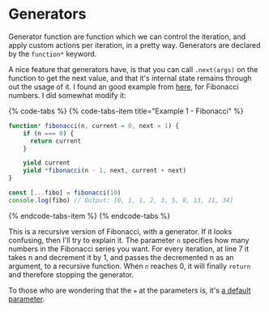 # Generators

Generator function are function which we can control the iteration, and apply custom actions per iteration, in a pretty way. Generators are declared by the `function*` keyword.

A nice feature that generators have, is that you can call `.next(args)` on the function to get the next value, and that it's internal state remains through out the usage of it. I found an good example from [here](https://gist.github.com/jfairbank/8d36e4bde9c16dc0bac7),  for Fibonacci numbers. I did somewhat modify it:

{% code-tabs %}
{% code-tabs-item title="Example 1 - Fibonacci" %}
```javascript
function* fibonacci(n, current = 0, next = 1) {
    if (n === 0) {
      return current
    }

    yield current
    yield *fibonacci(n - 1, next, current + next)
}

const [...fibo] = fibonacci(10)
console.log(fibo) // Output: [0, 1, 1, 2, 3, 5, 8, 13, 21, 34]
```
{% endcode-tabs-item %}
{% endcode-tabs %}

This is a recursive version of Fibonacci, with a generator. If it looks confusing, then I'll try to explain it. The parameter `n` specifies how many numbers in the Fibonacci series you want. For every iteration, at line 7 it takes n and decrement it by 1, and passes the decremented n as an argument, to a recursive function. When `n` reaches 0, it will finally `return` and therefore stopping the generator.

To those who are wondering that the `=` at the parameters is, it's [a default parameter](https://developer.mozilla.org/en-US/docs/Web/JavaScript/Reference/Functions/Default_parameters). 


